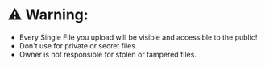 # **⚠ Warning:**
- Every Single File you upload will be visible and accessible to the public!
- Don't use for private or secret files.
- Owner is not responsible for stolen or tampered files.